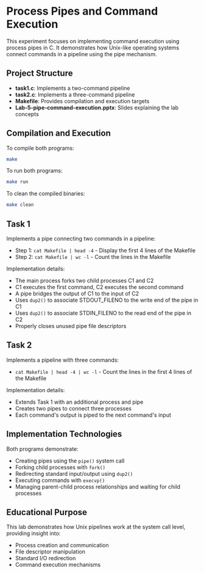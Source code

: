 # Process Pipes and Command Execution

This experiment focuses on implementing command execution using process pipes in C. It demonstrates how Unix-like operating systems connect commands in a pipeline using the pipe mechanism.

## Project Structure

- **task1.c**: Implements a two-command pipeline
- **task2.c**: Implements a three-command pipeline
- **Makefile**: Provides compilation and execution targets
- **Lab-5-pipe-command-execution.pptx**: Slides explaining the lab concepts

## Compilation and Execution

To compile both programs:
```bash
make
```

To run both programs:
```bash
make run
```

To clean the compiled binaries:
```bash
make clean
```

## Task 1

Implements a pipe connecting two commands in a pipeline:
- Step 1: `cat Makefile | head -4` - Display the first 4 lines of the Makefile
- Step 2: `cat Makefile | wc -l` - Count the lines in the Makefile

Implementation details:
- The main process forks two child processes C1 and C2
- C1 executes the first command, C2 executes the second command
- A pipe bridges the output of C1 to the input of C2
- Uses `dup2()` to associate STDOUT_FILENO to the write end of the pipe in C1
- Uses `dup2()` to associate STDIN_FILENO to the read end of the pipe in C2
- Properly closes unused pipe file descriptors

## Task 2

Implements a pipeline with three commands:
- `cat Makefile | head -4 | wc -l` - Count the lines in the first 4 lines of the Makefile

Implementation details:
- Extends Task 1 with an additional process and pipe
- Creates two pipes to connect three processes
- Each command's output is piped to the next command's input

## Implementation Technologies

Both programs demonstrate:
- Creating pipes using the `pipe()` system call
- Forking child processes with `fork()`
- Redirecting standard input/output using `dup2()`
- Executing commands with `execvp()`
- Managing parent-child process relationships and waiting for child processes

## Educational Purpose

This lab demonstrates how Unix pipelines work at the system call level, providing insight into:
- Process creation and communication
- File descriptor manipulation
- Standard I/O redirection
- Command execution mechanisms